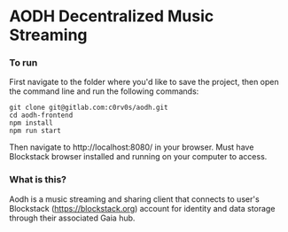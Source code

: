 # AODH Decentralized Music Streaming
### To run
First navigate to the folder where you'd like to save the project, then open the command line and run the following commands:
```
git clone git@gitlab.com:c0rv0s/aodh.git
cd aodh-frontend
npm install
npm run start
```
Then navigate to http://localhost:8080/ in your browser. Must have Blockstack browser installed and running on your computer to access.

### What is this?
Aodh is a music streaming and sharing client that connects to user's Blockstack (https://blockstack.org) account for identity and data storage through their associated Gaia hub.
